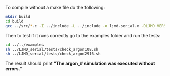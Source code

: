 To compile without a make file do the following:

```bash
mkdir build
cd build
gcc ../src/*.c -I ../include -L ../include -o ljmd-serial.x -DLJMD_VERSION=1.0
```

Then to test if it runs correctly go to the examples folder and run the tests:
```bash
cd ../../examples
sh ../LJMD_serial/tests/check_argon108.sh
sh ../LJMD_serial/tests/check_argon2916.sh
```

The result should print **"The argon_# simulation was executed without errors."**